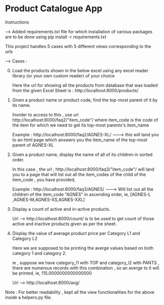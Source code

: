 # Product Catalogue App

Instructions

--> Added requirements.txt file for which installation of various packages are to be done using pip install -r requirements.txt


This project handles 5 cases with 5 different views corresponding to the urls

--> Cases :

  0) Load the products shown in the below excel using any excel reader library (or your own custom reader) of your choice
      
      Here the url for showing all the products from database that was loaded from the given Excel Sheet is : http://localhost:8000/products/
      
   
  1) Given a product name or product code, find the top-most parent of it by its name.
  
     Inorder to access to this , use url http://localhost:8000/faq2/"item_code"/ where item_code is the code of the item for which we need to get its top-most parents's item_name
     
     Example : http://localhost:8000/faq2/AGNES-XL/ ---> this will land you to an html page which answers you the item_name of the top-most parent of AGNES-XL
     
   2) Given a product name, display the name of all of its children in sorted order.
   
      In this case , the url ,  http://localhost:8000/faq3/"item_code"/ will land you to a page that will list out all the item_codes of the child of the item_code , you have provided,
      
      Example : http://localhost:8000/faq3/AGNES/ --->  Will list out all the children of the item_code "AGNES" in ascending order, ie, [AGNES-L ,AGNES-M,AGNES-XS,AGNES-XXL] 
      
   3) Display a count of active and in-active products.
   
      Url --> http://localhost:8000/count/ is to be used to get count of those active and inactive products given as per the sheet.
      
   4)  Display the value of average product price per Category L1 and Category L2
   
       Here we are supposed to be printing the averge values based on both category 1 and category 2.
        
       ie , suppose we have category_l1 with TOP and category_l2 with PANTS , there are numerous records with this combination , so an averge to it will be printed, ie, 115.0000000000000000
       
       Url --> http://localhost:8000/avg/
     
  Note : For better readability , kept all the view functionalities for the above inside a  helpers.py file.
      

